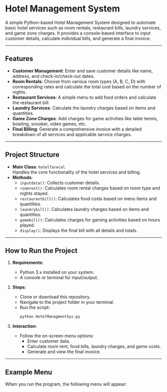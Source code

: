 # **Hotel Management System**

A simple Python-based Hotel Management System designed to automate basic hotel services such as room rentals, restaurant bills, laundry services, and game zone charges. It provides a console-based interface to input customer details, calculate individual bills, and generate a final invoice.

---

## **Features**
- **Customer Management**: Enter and save customer details like name, address, and check-in/check-out dates.
- **Room Rentals**: Choose from various room types (A, B, C, D) with corresponding rates and calculate the total cost based on the number of nights.
- **Restaurant Services**: A simple menu to add food orders and calculate the restaurant bill.
- **Laundry Services**: Calculate the laundry charges based on items and quantities.
- **Game Zone Charges**: Add charges for game activities like table tennis, bowling, snooker, video games, etc.
- **Final Billing**: Generate a comprehensive invoice with a detailed breakdown of all services and applicable service charges.

---

## **Project Structure**
- **Main Class**: `hotelfarecal`  
  Handles the core functionality of the hotel services and billing.
- **Methods**:
  - `inputdata()`: Collects customer details.
  - `roomrent()`: Calculates room rental charges based on room type and nights stayed.
  - `restaurentbill()`: Calculates food costs based on menu items and quantities.
  - `laundrybill()`: Calculates laundry charges based on items and quantities.
  - `gamebill()`: Calculates charges for gaming activities based on hours played.
  - `display()`: Displays the final bill with all details and totals.

---

## **How to Run the Project**

1. **Requirements**:
   - Python 3.x installed on your system.
   - A console or terminal for input/output.

2. **Steps**:
   - Clone or download this repository.
   - Navigate to the project folder in your terminal.
   - Run the script:
     ```bash
     python HotelManagmentSys.py
     ```

3. **Interaction**:
   - Follow the on-screen menu options:
     - Enter customer data.
     - Calculate room rent, food bills, laundry charges, and game costs.
     - Generate and view the final invoice.

---

## **Example Menu**
When you run the program, the following menu will appear:

